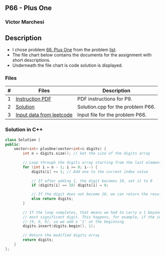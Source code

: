 ## P66 - Plus One
### Victor Marchesi

## Description

- I chose problem [66. Plus One](https://leetcode.com/problems/plus-one/description/) from the problem [list](https://github.com/rugbyprof/4883-Programming_Techniques/tree/master/Assignments/05-A05).
- The file chart below contains the documents for the assignment with short descriptions.
- Underneath the file chart is code solution is displayed.

### Files

|   #   | Files    | Description                      |
| :---: | -------- | -------------------------------- |
|  1  | [Instruction PDF](./P66.pdf) | PDF instructions for P9. |
|  2  | [Solution](./solution.cpp) | Solution.cpp for the problem P66. |
|  3  | [Input data from leetcode](./input.txt) | Input file for the problem P66. |

### Solution in C++
```c++
class Solution {
public:
    vector<int> plusOne(vector<int>& digits) {
        int n = digits.size(); // Get the size of the digits array
        
        // Loop through the digits array starting from the last element
        for (int i = n - 1; i >= 0; i--) {
            digits[i] += 1; // Add one to the current index value
            
            // If after adding 1, the digit becomes 10, set it to 0
            if (digits[i] == 10) digits[i] = 0;

            // If the digit does not become 10, we can return the result
            else return digits;
        }
        
        // If the loop completes, that means we had to carry a 1 beyond the
        // most significant digit. This happens, for example, if the input was
        // [9, 9, 9], so we add a '1' at the beginning
        digits.insert(digits.begin(), 1);
        
        // Return the modified digits array
        return digits;
    }
};
```